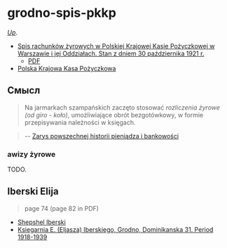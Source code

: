 # grodno-spis-pkkp

[_Up_](https://github.com/irnc/grodno-interbellum).

* [Spis rachunków żyrowych w Polskiej Krajowej Kasie Pożyczkowej w Warszawie i jej Oddziałach. Stan z dniem 30 października 1921 r.][data-1921]
  * [PDF][data-1921-pdf]
* [Polska Krajowa Kasa Pożyczkowa](https://pl.wikipedia.org/wiki/Polska_Krajowa_Kasa_Po%C5%BCyczkowa)

[data-1921]: http://bc.wbp.lodz.pl/dlibra/docmetadata?id=48923
[data-1921-pdf]: http://bc.wbp.lodz.pl/Content/48923/Spis_rachunkow_zyrowych_w_Polskiej_Krajowej_Kasie_Pozyczkowej_syg52_336PRa.pdf

## Смысл

>  Na jarmarkach szampańskich zaczęto stosować _rozliczenia żyrowe (od giro - koło)_, umożliwiające obrót bezgotówkowy, w formie przepisywania należności w księgach.

> -- [Zarys powszechnej historii pieniądza i bankowości][zarys]

[zarys]: http://otworzksiazke.pl/images/ksiazki/zarys_powszechnej_historii_pieniadza/zarys_powszechnej_historii_pieniadza.pdf

### awizy żyrowe

TODO.

## Iberski Elija

> page 74 (page 82 in PDF)

* [Shepshel Iberski](http://www.geni.com/people/Shepshel-Iberski/6000000009979960878)
* [Ksiegarnia E. (Eljasza) Iberskiego, Grodno, Dominikanska 31. Period 1918-1939](http://www.mygrodnopostcards.com/photos-29/page30.html)
